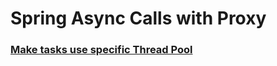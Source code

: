 # Spring Async Calls with Proxy

### [Make tasks use specific Thread Pool](https://www.baeldung.com/spring-async)


